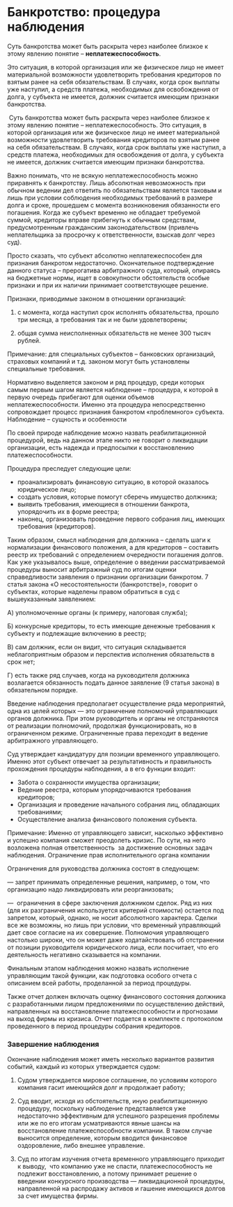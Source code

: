 # Банкротство: процедура наблюдения

Суть банкротства может быть раскрыта через наиболее близкое к этому явлению понятие – **неплатежеспособность**.

Это ситуация, в которой организация или же физическое лицо не имеет материальной возможности удовлетворить требования кредиторов по взятым ранее на себя обязательствам. В случаях, когда срок выплаты уже наступил, а средств платежа, необходимых для освобождения от долга, у субъекта не имеется, должник считается имеющим признаки банкротства.

 Суть банкротства может быть раскрыта через наиболее близкое к этому явлению понятие – неплатежеспособность. Это ситуация, в которой организация или же физическое лицо не имеет материальной возможности удовлетворить требования кредиторов по взятым ранее на себя обязательствам. В случаях, когда срок выплаты уже наступил, а средств платежа, необходимых для освобождения от долга, у субъекта не имеется, должник считается имеющим признаки банкротства.

Важно понимать, что не всякую неплатежеспособность можно приравнять к банкротству. Лишь абсолютная невозможность при обычном ведении дел ответить по обязательствам является таковым и лишь при условии соблюдения необходимых требований в размере долга и сроке, прошедшем с момента возникновения обязанности его погашения. Когда же субъект временно не обладает требуемой суммой, кредиторы вправе прибегнуть к обычным средствам, предусмотренным гражданским законодательством (привлечь неплательщика за просрочку к ответственности, взыскав долг через суд).

Просто сказать, что субъект абсолютно неплатежеспособен для признания банкротом недостаточно. Окончательное подтверждение данного статуса – прерогатива арбитражного суда, который, опираясь на бюджетные нормы, ищет в совокупности обстоятельств особые признаки и при их наличии принимает соответствующее решение.

Признаки, приводимые законом в отношении организаций:

1) с момента, когда наступил срок исполнять обязательства, прошло три месяца, а требования так и не были удовлетворены;

2) общая сумма неисполненных обязательств не менее 300 тысяч рублей.

Примечание: для специальных субъектов – банковских организаций, страховых компаний и т.д. законом могут быть установлены специальные требования.

Нормативно выделяется законом и ряд процедур, среди которых самым первым шагом является наблюдение – процедура, к которой в первую очередь прибегают для оценки объемов неплатежеспособности. Именно эта процедура непосредственно сопровождает процесс признания банкротом «проблемного» субъекта.
Наблюдение – сущность и особенности

По своей природе наблюдение можно назвать реабилитационной процедурой, ведь на данном этапе никто не говорит о ликвидации организации, есть надежда и предпосылки к восстановлению платежеспособности.

Процедура преследует следующие цели:

* проанализировать финансовую ситуацию, в которой оказалось юридическое лицо;
* создать условия, которые помогут сберечь имущество должника;
* выявить требования, имеющиеся в отношении банкрота, упорядочить их в форме реестра;
* наконец, организовать проведение первого собрания лиц, имеющих требования (кредиторов).

Таким образом, смысл наблюдения для должника – сделать шаги к нормализации финансового положения, а для кредиторов – составить реестр их требований с определением очередности погашения долгов.
Как уже указывалось выше, определение о введении рассматриваемой процедуры выносит арбитражный суд по итогам оценки справедливости заявления о признании организации банкротом. 7 статья закона «О несостоятельности (банкротстве)», говорит о субъектах, которые наделены правом обратиться в суд с вышеуказанным заявлением:

А) уполномоченные органы (к примеру, налоговая служба);

Б) конкурсные кредиторы, то есть имеющие денежные требования к субъекту и подлежащие включению в реестр;

В) сам должник, если он видит, что ситуация складывается неблагоприятным образом и перспектив исполнения обязательств в срок нет;

Г) есть также ряд случаев, когда на руководителя должника возлагается обязанность подать данное заявление (9 статья закона) в обязательном порядке.

Введение наблюдения предполагает осуществление ряда мероприятий, одна из целей которых — это ограничение полномочий управляющих органов должника. При этом руководитель и органы не отстраняются от реализации полномочий, продолжая функционировать, но в ограниченном режиме. Ограниченные права переходит в ведение арбитражного управляющего.

Суд утверждает кандидатуру для позиции временного управляющего. Именно этот субъект отвечает за результативность и правильность прохождения процедуры наблюдения, а в его функции входит:

* Забота о сохранности имущества организации;
* Ведение реестра, которым упорядочиваются требования кредиторов;
* Организация и проведение начального собрания лиц, обладающих требованиями;
* Осуществление анализа финансового положения субъекта.

Примечание: Именно от управляющего зависит, насколько эффективно и успешно компания сможет преодолеть кризис. По сути, на него возложена полная ответственность  за достижение основных задач наблюдения.
Ограничение прав исполнительного органа компании

Ограничения для руководства должника состоят в следующем:

— запрет принимать определенные решения, например, о том, что организацию надо ликвидировать или реорганизовать;

—  ограничения в сфере заключения должником сделок. Ряд из них (для их разграничения используется критерий стоимости) остается под запретом, который, однако, не носит абсолютного характера. Сделки все же возможны, но лишь при условии, что временный управляющий дает свое согласие на их совершение. Полномочия управляющего настолько широки, что он может даже ходатайствовать об отстранении от позиции руководителя юридического лица, если посчитает, что его деятельность негативно сказывается на компании.

Финальным этапом наблюдения можно назвать исполнение управляющим такой функции, как подготовка особого отчета с описанием всей работы, проделанной за период процедуры.

Также отчет должен включать оценку финансового состояния должника с разработанными лицом предложениями по осуществлению действий, направленных на восстановление платежеспособности и прогнозами на выход фирмы из кризиса. Отчет подается в комплекте с протоколом проведенного в период процедуры собрания кредиторов.

### Завершение наблюдения

Окончание наблюдения может иметь несколько вариантов развития событий, каждый из которых утверждается судом:

1) Судом утверждается мировое соглашение, по условиям которого компания гасит имеющийся долг и продолжает работу;

2) Суд вводит, исходя из обстоятельств, иную реабилитационную процедуру, поскольку наблюдение представляется уже недостаточно эффективным для успешного разрешения проблемы или же по его итогам усматриваются явные шансы на восстановление платежеспособности компании. В таком случае выносится определение, которым вводится финансовое оздоровление, либо внешнее управление.

3) Суд по итогам изучения отчета временного управляющего приходит к выводу,  что компанию уже не спасти, платежеспособность не подлежит восстановлению, а потому принимает решение о введении конкурсного производства — ликвидационной процедуры, направленной на распродажу активов и гашение имеющихся долгов за счет имущества фирмы.
